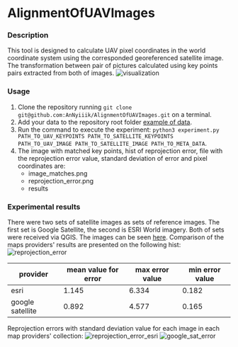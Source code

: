 # AlignmentOfUAVImages
### Description
This tool is designed to calculate UAV pixel coordinates in the world coordinate system using the corresponded georeferenced 
satellite image. The transformation between pair of pictures calculated using key points pairs extracted from both of 
images. 
![visualization](https://github.com/AnNyiiik/HWThirdTerm/assets/114094098/b6596732-c49f-47cc-baa8-01f9c97bfd31)
### Usage
1. Clone the repository running `git clone git@github.com:AnNyiiik/AlignmentOfUAVImages.git` on a terminal.
1. Add your data to the repository root folder  [example of data](exampleOfData).
1. Run the command to execute the experiment: `python3 experiment.py PATH_TO_UAV_KEYPOINTS PATH_TO_SATELLITE_KEYPOINTS 
   PATH_TO_UAV_IMAGE PATH_TO_SATELLITE_IMAGE PATH_TO_META_DATA`.
1. The image with matched key points, hist of reprojection error, file with the reprojection error value, 
   standard deviation of error and pixel coordinates are:
   * image_matches.png
   * reprojection_error.png
   * results 
### Experimental results
There were two sets of satellite images as sets of reference images. The first set is Google Satellite, the second is
ESRI World imagery. Both of sets were received via QGIS. The images can be seen [here](). Comparison of the maps providers'
results are presented on the following hist:
![reprojection_error](https://github.com/AnNyiiik/AlignmentOfUAVImages/assets/114094098/87e2674e-cbad-4e74-aa00-03b90db246b5)

|     provider     | mean value for error | max error value | min error value | 
| ---------------- | -------------------- | --------------- | --------------- |
|      esri        |        1.145         |      6.334      |      0.182      |
| google satellite |        0.892         |      4.577      |      0.165      |
Reprojection errors with standard deviation value for each image in each map providers' collection:
![reprojection_error_esri](https://github.com/AnNyiiik/AlignmentOfUAVImages/assets/114094098/e45db05a-83a3-4a1e-bee4-e22da7579473)
![google_sat_error](https://github.com/AnNyiiik/AlignmentOfUAVImages/assets/114094098/98e2dc14-e7e0-4333-9944-f4d3097fd6c4)